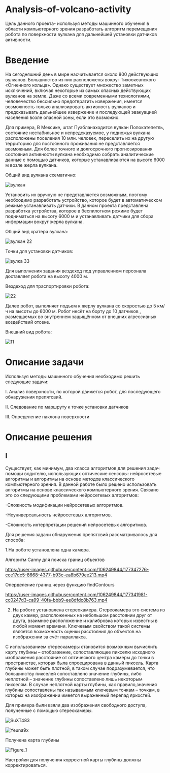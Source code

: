 # Analysis-of-volcano-activity
Цель данного проекта- используя методы машинного обучения в области компьютерного зрения разработать алгоритм перемещения робота по поверхности вулкана для дальнейшей установки датчиков активности.

# Введение

На сегодняшний день в мире насчитывается около 800 действующих вулканов. Большинство из них расположены вокруг Тихоокеанского «Огненного кольца». Однако существует множество заметных исключений, включая некоторые из самых опасных действующих вулканов на земле. Даже со всеми современными технологиями, человечество бессильно предотвратить извержения, имеется возможность только анализировать активность вулканов и предсказывать дальнейшее извержение и последующей эвакуацией населения возле опасной зоны, если это возможно.

Для примера, В Мексике, штат Пуэбланаходится вулкан Попокатепетль, состояние нестабильное и непредсказуемое, у подножья вулкана расположены поселения 10 млн. человек, переселить их на другую территорию для постоянного проживания не представляется возможным. Для более точного и долгосрочного прогнозирования состояния активности вулкана необходимо собрать аналитические данные с помощью датчиков, которые устанавливаются на высоте 6000 м возле жерла вулкана.

Общий вид вулкана схематично:

![вулкан](https://user-images.githubusercontent.com/106249844/176167437-1539c047-5f57-4642-ba29-e3c40ef2596f.JPG)

Установить их вручную не представляется возможным, поэтому необходимо разработать устройство, которое будет в автоматическом режиме устанавливать датчики.
В данном проекта представлена разработка устройства, которое в беспилотном режиме будет подниматься на высоту 6000 м и устанавливать датчики для сбора информации вокруг жерла вулкана.

Общий вид кратера вулкана:

![вулкан 22](https://user-images.githubusercontent.com/106249844/176174742-0c03419a-4b04-497c-ade8-f3a2cc930a45.JPG)

Точки для установки датчиков:

![вулка 33](https://user-images.githubusercontent.com/106249844/176174523-e725106d-f8e9-415d-9192-9b8ebfe6b7b4.JPG)

Для выполнения задания вездеход под управлением персонала доставляет робота на высоту 4000 м. 

Вездеход для траспортировки робота:

![22](https://user-images.githubusercontent.com/106249844/176174824-6cfd1dd6-a3e3-47bb-a9d9-fba2c292fea8.JPG)

Далее робот, выполняет подъем к жерлу вулкана со скоростью до 5 км/ч на высоты до 6000 м.
Робот несёт на борту до 10 датчиков , размещаемых во внутреннем  защищённом от внешних агрессивных воздействий отсеке.

Внешний вид робота:

![11](https://user-images.githubusercontent.com/106249844/176174777-ce95cc12-0cb4-4413-a4a6-e448e7900497.JPG)

# Описание задачи

Используя методы машинного обучения необходимо решить следующие задачи:

I. Анализ поверхности, по которой движется робот, для последующего обнаружения препятсвий.

II. Следование по маршруту к точке установки датчиков

III. Определение наклона поверхности

# Описание решения

## I
Существует, как минимум, два класса алгоритмов для решения задач помощи водителю, использующих оптические сенсоры: нейросетевые алгоритмы
и алгоритмы на основе методов классического компьютерного зрения. В данной работе было решено использовать алгоритмы на основе классического
компьютерного зрения. Связано это со следующими проблемами нейросетевых алгоритмов:

-Сложность модификации нейросетевых алгоритмов.

-Неуниверсальность нейросетевых алгоритмов.

-Сложность интерпретации решений нейросетевых алгоритмов.

Для решения задачи обнаружения препятсвий рассматривалось для способа:

1.На роботе установлена одна камера.

Алгоритм Canny для поиска границ объектов

https://user-images.githubusercontent.com/106249844/177347276-cce17dc5-8668-4377-b93c-ea8b679ee213.mp4

Оперделение границ через функцию findContours

https://user-images.githubusercontent.com/106249844/177341981-cc0247d3-ca99-40fa-bbb9-ee8dfdc8b763.mp4

2. На роботе установлена стереокамера.
Стереокамера это система из двух камер, расположенных на небольшом расстоянии друг от друга, взаимное расположение и калибровка которых известны в любой момент времени. Ключевым свойством такой системы является возможность оценки расстояния до объектов на изображении за счёт параллакса.

С использованием стереокамеры становится возможным вычислить карту глубины – отображение, сопоставляющее пикселю исходного изображения расстояние от оптического центра камеры до точки в пространстве, которая была спроецирована в данный пиксель. Карта глубины может быть плотной, в таком случае подразумевается, что большинству пикселей сопоставлено значение глубины, либо неплотной – значение глубины сопоставлено лишь некоторым пикселям. В случае неплотной карты глубины, как правило,значения глубины сопоставлены так называемым ключевым точкам – точкам, в которых на изображении имеется выраженный перепад яркостей.

Для примера были взяли два изображения свободного доступа, полученные с помощью стереокамеры.

![SuXT483](https://user-images.githubusercontent.com/106249844/178151446-3cee4229-7bea-434b-b756-88ac59aaa4f2.png)

![Yeuna9x](https://user-images.githubusercontent.com/106249844/178151447-64d00129-a5a2-4ade-be97-2a84372fc746.png)

Получена карта глубины

![Figure_1](https://user-images.githubusercontent.com/106249844/178151458-c97b13d4-8ed7-4a3d-8fab-4ce19408a35a.png)

Настройки для получения корректной карты глубины должны корректироваться. 





